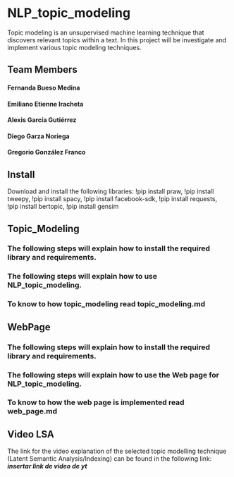 # NLP_topic_modeling

Topic modeling is an unsupervised machine learning technique that discovers relevant topics within a text. In this project will be investigate and implement various topic modeling techniques.

## Team Members
#### Fernanda Bueso Medina
#### Emiliano Etienne Iracheta
#### Alexis García Gutiérrez
#### Diego Garza Noriega
#### Gregorio González Franco

## Install
Download and install the following libraries:
!pip install praw,
!pip install tweepy,
!pip install spacy,
!pip install facebook-sdk,
!pip install requests,
!pip install bertopic,
!pip install gensim

## Topic_Modeling

### The following steps will explain how to install the required library and requirements.

### The following steps will explain how to use  NLP_topic_modeling.

### To know to how topic_modeling read topic_modeling.md

## WebPage

### The following steps will explain how to install the required library and requirements.

### The following steps will explain how to use the Web page for  NLP_topic_modeling.

### To know to how the web page is implemented read web_page.md


## Video LSA
The link for the video explanation of the selected topic modelling technique (Latent Semantic Analysis/Indexing) can be found in the following link: ***insertar link de video de yt***
